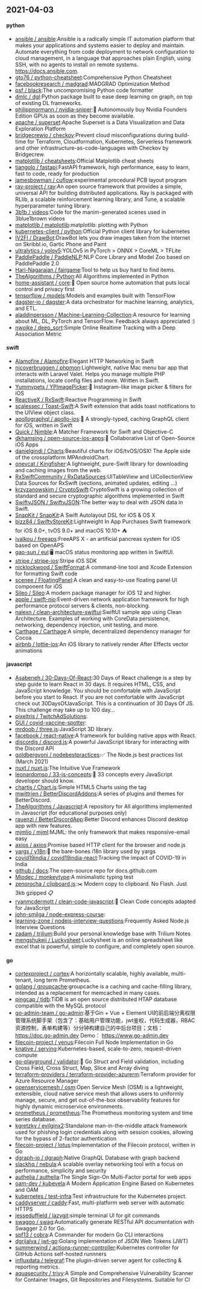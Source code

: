 ## 2021-04-03

#### python
* [ansible / ansible](https://github.com/ansible/ansible):Ansible is a radically simple IT automation platform that makes your applications and systems easier to deploy and maintain. Automate everything from code deployment to network configuration to cloud management, in a language that approaches plain English, using SSH, with no agents to install on remote systems. https://docs.ansible.com.
* [gto76 / python-cheatsheet](https://github.com/gto76/python-cheatsheet):Comprehensive Python Cheatsheet
* [facebookresearch / madgrad](https://github.com/facebookresearch/madgrad):MADGRAD Optimization Method
* [psf / black](https://github.com/psf/black):The uncompromising Python code formatter
* [dmlc / dgl](https://github.com/dmlc/dgl):Python package built to ease deep learning on graph, on top of existing DL frameworks.
* [philippnormann / nvidia-sniper](https://github.com/philippnormann/nvidia-sniper):🎯
Autonomously buy Nvidia Founders Edition GPUs as soon as they become available.
* [apache / superset](https://github.com/apache/superset):Apache Superset is a Data Visualization and Data Exploration Platform
* [bridgecrewio / checkov](https://github.com/bridgecrewio/checkov):Prevent cloud misconfigurations during build-time for Terraform, Cloudformation, Kubernetes, Serverless framework and other infrastructure-as-code-languages with Checkov by Bridgecrew.
* [matplotlib / cheatsheets](https://github.com/matplotlib/cheatsheets):Official Matplotlib cheat sheets
* [tiangolo / fastapi](https://github.com/tiangolo/fastapi):FastAPI framework, high performance, easy to learn, fast to code, ready for production
* [jamesbowman / cuflow](https://github.com/jamesbowman/cuflow):experimental procedural PCB layout program
* [ray-project / ray](https://github.com/ray-project/ray):An open source framework that provides a simple, universal API for building distributed applications. Ray is packaged with RLlib, a scalable reinforcement learning library, and Tune, a scalable hyperparameter tuning library.
* [3b1b / videos](https://github.com/3b1b/videos):Code for the manim-generated scenes used in 3blue1brown videos
* [matplotlib / matplotlib](https://github.com/matplotlib/matplotlib):matplotlib: plotting with Python
* [kubernetes-client / python](https://github.com/kubernetes-client/python):Official Python client library for kubernetes
* [IV2FI / DrawBot](https://github.com/IV2FI/DrawBot):DrawBot lets you draw images taken from the internet on Skribbl.io, Gartic Phone and Paint
* [ultralytics / yolov5](https://github.com/ultralytics/yolov5):YOLOv5 in PyTorch > ONNX > CoreML > TFLite
* [PaddlePaddle / PaddleNLP](https://github.com/PaddlePaddle/PaddleNLP):NLP Core Library and Model Zoo based on PaddlePaddle 2.0
* [Hari-Nagarajan / fairgame](https://github.com/Hari-Nagarajan/fairgame):Tool to help us buy hard to find items.
* [TheAlgorithms / Python](https://github.com/TheAlgorithms/Python):All Algorithms implemented in Python
* [home-assistant / core](https://github.com/home-assistant/core):🏡
Open source home automation that puts local control and privacy first
* [tensorflow / models](https://github.com/tensorflow/models):Models and examples built with TensorFlow
* [dagster-io / dagster](https://github.com/dagster-io/dagster):A data orchestrator for machine learning, analytics, and ETL.
* [aladdinpersson / Machine-Learning-Collection](https://github.com/aladdinpersson/Machine-Learning-Collection):A resource for learning about ML, DL, PyTorch and TensorFlow. Feedback always appreciated :)
* [nwojke / deep_sort](https://github.com/nwojke/deep_sort):Simple Online Realtime Tracking with a Deep Association Metric

#### swift
* [Alamofire / Alamofire](https://github.com/Alamofire/Alamofire):Elegant HTTP Networking in Swift
* [nicoverbruggen / phpmon](https://github.com/nicoverbruggen/phpmon):Lightweight, native Mac menu bar app that interacts with Laravel Valet. Helps you manage multiple PHP installations, locate config files and more. Written in Swift.
* [Yummypets / YPImagePicker](https://github.com/Yummypets/YPImagePicker):📸
Instagram-like image picker & filters for iOS
* [ReactiveX / RxSwift](https://github.com/ReactiveX/RxSwift):Reactive Programming in Swift
* [scalessec / Toast-Swift](https://github.com/scalessec/Toast-Swift):A Swift extension that adds toast notifications to the UIView object class.
* [apollographql / apollo-ios](https://github.com/apollographql/apollo-ios):📱
A strongly-typed, caching GraphQL client for iOS, written in Swift
* [Quick / Nimble](https://github.com/Quick/Nimble):A Matcher Framework for Swift and Objective-C
* [dkhamsing / open-source-ios-apps](https://github.com/dkhamsing/open-source-ios-apps):📱
Collaborative List of Open-Source iOS Apps
* [danielgindi / Charts](https://github.com/danielgindi/Charts):Beautiful charts for iOS/tvOS/OSX! The Apple side of the crossplatform MPAndroidChart.
* [onevcat / Kingfisher](https://github.com/onevcat/Kingfisher):A lightweight, pure-Swift library for downloading and caching images from the web.
* [RxSwiftCommunity / RxDataSources](https://github.com/RxSwiftCommunity/RxDataSources):UITableView and UICollectionView Data Sources for RxSwift (sections, animated updates, editing ...)
* [krzyzanowskim / CryptoSwift](https://github.com/krzyzanowskim/CryptoSwift):CryptoSwift is a growing collection of standard and secure cryptographic algorithms implemented in Swift
* [SwiftyJSON / SwiftyJSON](https://github.com/SwiftyJSON/SwiftyJSON):The better way to deal with JSON data in Swift.
* [SnapKit / SnapKit](https://github.com/SnapKit/SnapKit):A Swift Autolayout DSL for iOS & OS X
* [bizz84 / SwiftyStoreKit](https://github.com/bizz84/SwiftyStoreKit):Lightweight In App Purchases Swift framework for iOS 8.0+, tvOS 9.0+ and macOS 10.10+
⛺
* [ivalkou / freeaps](https://github.com/ivalkou/freeaps):FreeAPS X - an artificial pancreas system for iOS based on OpenAPS
* [gao-sun / eul](https://github.com/gao-sun/eul):🖥️
macOS status monitoring app written in SwiftUI.
* [stripe / stripe-ios](https://github.com/stripe/stripe-ios):Stripe iOS SDK
* [nicklockwood / SwiftFormat](https://github.com/nicklockwood/SwiftFormat):A command-line tool and Xcode Extension for formatting Swift code
* [scenee / FloatingPanel](https://github.com/scenee/FloatingPanel):A clean and easy-to-use floating panel UI component for iOS
* [Sileo / Sileo](https://github.com/Sileo/Sileo):A modern package manager for iOS 12 and higher.
* [apple / swift-nio](https://github.com/apple/swift-nio):Event-driven network application framework for high performance protocol servers & clients, non-blocking.
* [nalexn / clean-architecture-swiftui](https://github.com/nalexn/clean-architecture-swiftui):SwiftUI sample app using Clean Architecture. Examples of working with CoreData persistence, networking, dependency injection, unit testing, and more.
* [Carthage / Carthage](https://github.com/Carthage/Carthage):A simple, decentralized dependency manager for Cocoa
* [airbnb / lottie-ios](https://github.com/airbnb/lottie-ios):An iOS library to natively render After Effects vector animations

#### javascript
* [Asabeneh / 30-Days-Of-React](https://github.com/Asabeneh/30-Days-Of-React):30 Days of React challenge is a step by step guide to learn React in 30 days. It requires HTML, CSS, and JavaScript knowledge. You should be comfortable with JavaScript before you start to React. If you are not comfortable with JavaScript check out 30DaysOfJavaScript. This is a continuation of 30 Days Of JS. This challenge may take up to 100 day…
* [pixeltris / TwitchAdSolutions](https://github.com/pixeltris/TwitchAdSolutions):
* [GUI / covid-vaccine-spotter](https://github.com/GUI/covid-vaccine-spotter):
* [mrdoob / three.js](https://github.com/mrdoob/three.js):JavaScript 3D library.
* [facebook / react-native](https://github.com/facebook/react-native):A framework for building native apps with React.
* [discordjs / discord.js](https://github.com/discordjs/discord.js):A powerful JavaScript library for interacting with the Discord API
* [goldbergyoni / nodebestpractices](https://github.com/goldbergyoni/nodebestpractices):✅
The Node.js best practices list (March 2021)
* [nuxt / nuxt.js](https://github.com/nuxt/nuxt.js):The Intuitive Vue Framework
* [leonardomso / 33-js-concepts](https://github.com/leonardomso/33-js-concepts):📜
33 concepts every JavaScript developer should know.
* [chartjs / Chart.js](https://github.com/chartjs/Chart.js):Simple HTML5 Charts using the <canvas> tag
* [mwittrien / BetterDiscordAddons](https://github.com/mwittrien/BetterDiscordAddons):A series of plugins and themes for BetterDiscord.
* [TheAlgorithms / Javascript](https://github.com/TheAlgorithms/Javascript):A repository for All algorithms implemented in Javascript (for educational purposes only)
* [rauenzi / BetterDiscordApp](https://github.com/rauenzi/BetterDiscordApp):Better Discord enhances Discord desktop app with new features.
* [mjmlio / mjml](https://github.com/mjmlio/mjml):MJML: the only framework that makes responsive-email easy
* [axios / axios](https://github.com/axios/axios):Promise based HTTP client for the browser and node.js
* [yargs / y18n](https://github.com/yargs/y18n):📒
the bare-bones i18n library used by yargs
* [covid19india / covid19india-react](https://github.com/covid19india/covid19india-react):Tracking the impact of COVID-19 in India
* [github / docs](https://github.com/github/docs):The open-source repo for docs.github.com
* [Miodec / monkeytype](https://github.com/Miodec/monkeytype):A minimalistic typing test
* [zenorocha / clipboard.js](https://github.com/zenorocha/clipboard.js):✂️
Modern copy to clipboard. No Flash. Just 3kb gzipped
📋
* [ryanmcdermott / clean-code-javascript](https://github.com/ryanmcdermott/clean-code-javascript):🛁
Clean Code concepts adapted for JavaScript
* [john-smilga / node-express-course](https://github.com/john-smilga/node-express-course):
* [learning-zone / nodejs-interview-questions](https://github.com/learning-zone/nodejs-interview-questions):Frequently Asked Node.js Interview Questions
* [zadam / trilium](https://github.com/zadam/trilium):Build your personal knowledge base with Trilium Notes
* [mengshukeji / Luckysheet](https://github.com/mengshukeji/Luckysheet):Luckysheet is an online spreadsheet like excel that is powerful, simple to configure, and completely open source.

#### go
* [cortexproject / cortex](https://github.com/cortexproject/cortex):A horizontally scalable, highly available, multi-tenant, long term Prometheus.
* [golang / groupcache](https://github.com/golang/groupcache):groupcache is a caching and cache-filling library, intended as a replacement for memcached in many cases.
* [pingcap / tidb](https://github.com/pingcap/tidb):TiDB is an open source distributed HTAP database compatible with the MySQL protocol
* [go-admin-team / go-admin](https://github.com/go-admin-team/go-admin):基于Gin + Vue + Element UI的前后端分离权限管理系统脚手架（包含了：基础用户管理功能，jwt鉴权，代码生成器，RBAC资源控制，表单构建等）分分钟构建自己的中后台项目；文档：https://doc.go-admin.dev Demo： https://www.go-admin.dev
* [filecoin-project / venus](https://github.com/filecoin-project/venus):Filecoin Full Node Implementation in Go
* [knative / serving](https://github.com/knative/serving):Kubernetes-based, scale-to-zero, request-driven compute
* [go-playground / validator](https://github.com/go-playground/validator):💯
Go Struct and Field validation, including Cross Field, Cross Struct, Map, Slice and Array diving
* [terraform-providers / terraform-provider-azurerm](https://github.com/terraform-providers/terraform-provider-azurerm):Terraform provider for Azure Resource Manager
* [openservicemesh / osm](https://github.com/openservicemesh/osm):Open Service Mesh (OSM) is a lightweight, extensible, cloud native service mesh that allows users to uniformly manage, secure, and get out-of-the-box observability features for highly dynamic microservice environments.
* [prometheus / prometheus](https://github.com/prometheus/prometheus):The Prometheus monitoring system and time series database.
* [kgretzky / evilginx2](https://github.com/kgretzky/evilginx2):Standalone man-in-the-middle attack framework used for phishing login credentials along with session cookies, allowing for the bypass of 2-factor authentication
* [filecoin-project / lotus](https://github.com/filecoin-project/lotus):Implementation of the Filecoin protocol, written in Go
* [dgraph-io / dgraph](https://github.com/dgraph-io/dgraph):Native GraphQL Database with graph backend
* [slackhq / nebula](https://github.com/slackhq/nebula):A scalable overlay networking tool with a focus on performance, simplicity and security
* [authelia / authelia](https://github.com/authelia/authelia):The Single Sign-On Multi-Factor portal for web apps
* [oam-dev / kubevela](https://github.com/oam-dev/kubevela):A Modern Application Engine Based on Kubernetes and OAM
* [kubernetes / test-infra](https://github.com/kubernetes/test-infra):Test infrastructure for the Kubernetes project.
* [caddyserver / caddy](https://github.com/caddyserver/caddy):Fast, multi-platform web server with automatic HTTPS
* [jesseduffield / lazygit](https://github.com/jesseduffield/lazygit):simple terminal UI for git commands
* [swaggo / swag](https://github.com/swaggo/swag):Automatically generate RESTful API documentation with Swagger 2.0 for Go.
* [spf13 / cobra](https://github.com/spf13/cobra):A Commander for modern Go CLI interactions
* [dgrijalva / jwt-go](https://github.com/dgrijalva/jwt-go):Golang implementation of JSON Web Tokens (JWT)
* [summerwind / actions-runner-controller](https://github.com/summerwind/actions-runner-controller):Kubernetes controller for GitHub Actions self-hosted runnners
* [influxdata / telegraf](https://github.com/influxdata/telegraf):The plugin-driven server agent for collecting & reporting metrics.
* [aquasecurity / trivy](https://github.com/aquasecurity/trivy):A Simple and Comprehensive Vulnerability Scanner for Container Images, Git Repositories and Filesystems. Suitable for CI
